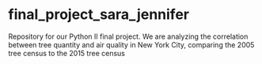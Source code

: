 # final_project_sara_jennifer
Repository for our Python II final project. We are analyzing the correlation between tree quantity and air quality in New York City, comparing the 2005 tree census to the 2015 tree census
